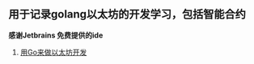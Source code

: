 ## 用于记录golang以太坊的开发学习，包括智能合约
**感谢Jetbrains 免费提供的ide**


1. <a href="https://goethereumbook.org/zh/">用Go来做以太坊开发 </a> 